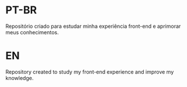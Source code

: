 # PT-BR
Repositório criado para estudar minha experiência front-end e aprimorar meus conhecimentos.

# EN
Repository created to study my front-end experience and improve my knowledge.